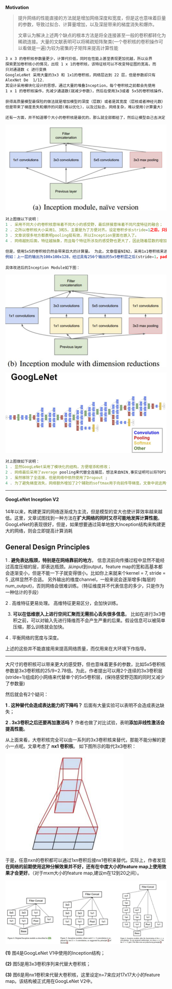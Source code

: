 **Motivation**

> 提升网络的性能直接的方法就是增加网络深度和宽度，但是这也意味着巨量的参数，导致过拟合、计算量增加，以及深层带来的梯度消失和爆炸。
>
> 文章认为解决上述两个缺点的根本方法是将全连接甚至一般的卷积都转化为稀疏连接。大量的文献表明可以将稀疏矩阵聚类(一个卷积核的卷积操作可以看做是一遍)为较为密集的子矩阵来提高计算性能

```
3 x 3 的卷积核参数量更少，计算代价低，同时在性能上甚至表现更加优越，所以业界
探索更加卷积核小的情况，出现 1 x 1的卷积核，该特征核可以不改变特征图的宽高，而
只对通道数 c 进行变换
GoogleLeNet 采用大量的3x3 和 1x1的卷积核，网络层达到 22 层，但是参数却只有
AlexNet De  1/12.
其设计采用模块化设计的思想，通过大量的堆叠Inception，每个卷积核之前都会先使用
1 x 1 的卷积核操作，先减少通道数(就减少参数)，然后在使用3x3或者 5x5的卷积核操作，

获得高质量模型最保险的做法就是增加模型的深度（层数）或者是其宽度（层核或者神经元数）
但是带来了梯度丢失和爆炸的问题(难以优化)，以及过拟合，网络复杂，难以使用(计算量大)

还有一方面，并不知道哪个大小的卷积核是最优的，那么就全部都给了，然后让模型自己去决定
```

![a](./imgs/inception.png)

```javascript
对上图做以下说明：
1 . 采用不同大小的卷积核意味着不同大小的感受野，最后拼接意味着不同尺度特征的融合；
2 . 之所以卷积核大小采用1、3和5，主要是为了方便对齐。设定卷积步长stride=1之后，只要分别设定pad=0、1、2，那么卷积之后便可以得到相同维度的特征，然后这些特征就可以直接拼接在一起了；
3 . 文章说很多地方都表明pooling挺有效，所以Inception里面也嵌入了。
4 . 网络越到后面，特征越抽象，而且每个特征所涉及的感受野也更大了，因此随着层数的增加，3x3和5x5卷积的比例也要增加。

但是，使用5x5的卷积核仍然会带来巨大的计算量。 为此，文章借鉴NIN2，采用1x1卷积核来进行降维。
例如：上一层的输出为100x100x128，经过具有256个输出的5x5卷积层之后(stride=1，pad=2)，输出数据为100x100x256。其中，卷积层的参数为128x5x5x256。假如上一层输出先经过具有32个输出的1x1卷积层，再经过具有256个输出的5x5卷积层，那么最终的输出数据仍为为100x100x256，但卷积参数量已经减少为128x1x1x32 + 32x5x5x256，大约减少了4倍。

具体改进后的Inception Module如下图：
```

![a](./imgs/inception2.png)

![a](./imgs/GoogleLeNet.png)

```javascript
对上图做如下说明：
1 . 显然GoogLeNet采用了模块化的结构，方便增添和修改；
2 . 网络最后采用了average pooling来代替全连接层，想法来自NIN,事实证明可以将TOP1 accuracy提高0.6%。但是，实际在最后还是加了一个全连接层，主要是为了方便以后大家finetune；
3 . 虽然移除了全连接，但是网络中依然使用了Dropout ;
4 . 为了避免梯度消失，网络额外增加了2个辅助的softmax用于向前传导梯度。文章中说这两个辅助的分类器的loss应该加一个衰减系数，但看caffe中的model也没有加任何衰减。此外，实际测试的时候，这两个额外的softmax会被去掉。
```

---

#### GoogLeNet Inception V2

14年以来，构建更深的网络逐渐成为主流，但是模型的变大也使计算效率越来越低。这里，文章试图找到一种方法在**扩大网络的同时又尽可能地发挥计算性能**。GoogLeNet的表现很好，但是，如果想要通过简单地放大Inception结构来构建更大的网络，则会立即提高计算消耗

## **General Design Principles**

1 . **避免表达瓶颈，特别是在网络靠前的地方**。 信息流前向传播过程中显然不能经过高度压缩的层，即表达瓶颈。从input到output，feature map的宽和高基本都会逐渐变小，但是不能一下子就变得很小。比如你上来就来个kernel = 7, stride = 5 ,这样显然不合适。
另外输出的维度channel，一般来说会逐渐增多(每层的num_output)，否则网络会很难训练。（特征维度并不代表信息的多少，只是作为一种估计的手段）

2 . 高维特征更易处理。 高维特征更易区分，会加快训练。

3. **可以在低维嵌入上进行空间汇聚而无需担心丢失很多信息**。 比如在进行3x3卷积之前，可以对输入先进行降维而不会产生严重的后果。假设信息可以被简单压缩，那么训练就会加快。

4 . 平衡网络的宽度与深度。

上述的这些并不能直接用来提高网络质量，而仅用来在大环境下作指导。

---

大尺寸的卷积核可以带来更大的感受野，但也意味着更多的参数，比如5x5卷积核参数是3x3卷积核的25/9=2.78倍。为此，作者提出可以用2个连续的3x3卷积层(stride=1)组成的小网络来代替单个的5x5卷积层，(保持感受野范围的同时又减少了参数量)

然后就会有2个疑问：

**1 . 这种替代会造成表达能力的下降吗？**
后面有大量实验可以表明不会造成表达缺失；

**2 . 3x3卷积之后还要再加激活吗？**
作者也做了对比试验，表明**添加非线性激活会提高性能**。

从上面来看，大卷积核完全可以由一系列的3x3卷积核来替代，那能不能分解的更小一点呢。文章考虑了 **nx1 卷积核**。
如下图所示的取代3x3卷积：

<img src="./imgs/inceptionv2.png" alt="a" style="zoom:50%;" />

于是，任意nxn的卷积都可以通过1xn卷积后接nx1卷积来替代。实际上，作者发现**在网络的前期使用这种分解效果并不好，还有在中度大小的feature map上使用效果才会更好**。（对于mxm大小的feature map,建议m在12到20之间）。

<img src="./imgs/inceptionv21.png" alt="a" style="zoom:50%;" />



**(1)** 图4是GoogLeNet V1中使用的Inception结构；

**(2)** 图5是用3x3卷积序列来代替大卷积核；

**(3)** 图6是用nx1卷积来代替大卷积核，这里设定n=7来应对17x17大小的feature map。该结构被正式用在GoogLeNet V2中。